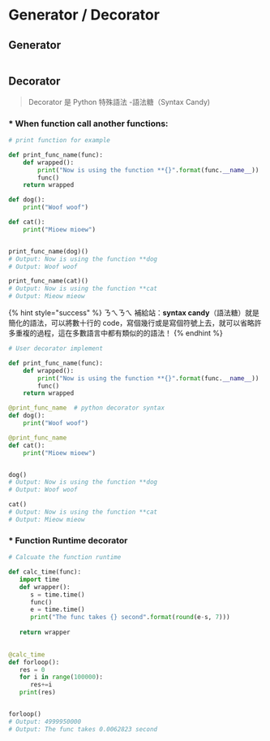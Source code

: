 # Generator / Decorator

## Generator

```

```

## Decorator

> Decorator 是 Python 特殊語法 -語法糖（Syntax Candy\)

### \* When function call another functions:

```python
# print function for example

def print_func_name(func):
    def wrapped():
        print("Now is using the function **{}".format(func.__name__))
        func()
    return wrapped

def dog():
    print("Woof woof")

def cat():
    print("Mioew mioew")


print_func_name(dog)()
# Output: Now is using the function **dog
# Output: Woof woof

print_func_name(cat)()
# Output: Now is using the function **cat
# Output: Mieow mieow
```

{% hint style="success" %}
ㄋㄟㄋㄟ 補給站：**syntax candy**（語法糖）就是簡化的語法，可以將數十行的 code，寫個幾行或是寫個符號上去，就可以省略許多重複的過程，這在多數語言中都有類似的的語法！
{% endhint %}

```python
# User decorator implement

def print_func_name(func):
    def wrapped():
        print("Now is using the function **{}".format(func.__name__))
        func()
    return wrapped

@print_func_name  # python decorator syntax
def dog():
    print("Woof woof")

@print_func_name
def cat():
    print("Mioew mioew")


dog()
# Output: Now is using the function **dog
# Output: Woof woof

cat()
# Output: Now is using the function **cat
# Output: Mieow mieow
```

### \* Function Runtime decorator 

```python
# Calcuate the function runtime

def calc_time(func):
   import time
   def wrapper():
      s = time.time()
      func() 
      e = time.time()
      print("The func takes {} second".format(round(e-s, 7)))
   
   return wrapper
   

@calc_time
def forloop():
   res = 0
   for i in range(100000):
      res+=i
   print(res)


forloop()
# Output: 4999950000
# Output: The func takes 0.0062823 second
```

